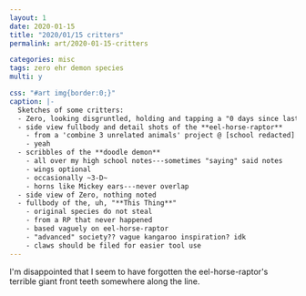 ```yaml
---
layout: 1
date: 2020-01-15
title: "2020/01/15 critters"
permalink: art/2020-01-15-critters

categories: misc
tags: zero ehr demon species
multi: y

css: "#art img{border:0;}"
caption: |-
  Sketches of some critters:
  - Zero, looking disgruntled, holding and tapping a "0 days since last reminder of my existence" sign
  - side view fullbody and detail shots of the **eel-horse-raptor**
    - from a 'combine 3 unrelated animals' project @ [school redacted]
    - yeah
  - scribbles of the **doodle demon**
    - all over my high school notes---sometimes "saying" said notes
    - wings optional
    - occasionally ~3-D~
    - horns like Mickey ears---never overlap
  - side view of Zero, nothing noted
  - fullbody of the, uh, "**This Thing**"
    - original species do not steal
    - from a RP that never happened
    - based vaguely on eel-horse-raptor
    - "advanced" society?? vague kangaroo inspiration? idk
    - claws should be filed for easier tool use
---
```

I'm disappointed that I seem to have forgotten the eel-horse-raptor's terrible giant front teeth somewhere along the line.